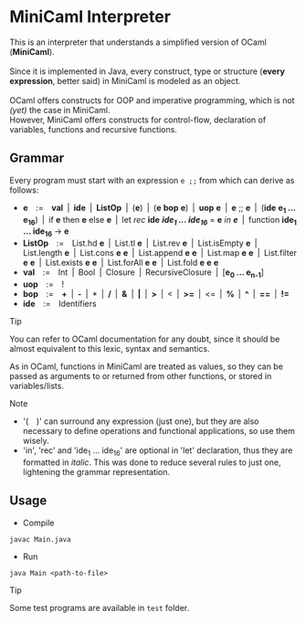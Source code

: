 # MiniCaml Interpreter

This is an interpreter that understands a simplified version of OCaml (**MiniCaml**).<br><br>
Since it is implemented in Java, every construct, type or structure (**every expression**, better said) in MiniCaml is modeled as an object.<br><br>
OCaml offers constructs for OOP and imperative programming, which is not _(yet)_ the case in MiniCaml.<br>
However, MiniCaml offers constructs for control-flow, declaration of variables, functions and recursive functions.<br>

## Grammar

Every program must start with an expression `e ;;` from which can derive as follows:

- **e**&emsp;:=&emsp;**val**&ensp;|&ensp;**ide**&ensp;|&ensp;**ListOp**&ensp;|&ensp;(**e**)&ensp;|&ensp;(**e** **bop** **e**)&ensp;|&ensp;**uop** **e**&ensp;|&ensp;**e** ;; **e**&ensp;|&ensp;(**ide** **e<sub>1</sub> ... e<sub>16</sub>**)&ensp;|&ensp;if **e** then **e** else **e**&ensp;|&ensp;let _rec_ **ide** _**ide<sub>1</sub> ... ide<sub>16</sub>**_ = **e** _in **e**_&ensp;|&ensp;function **ide<sub>1</sub> ... ide<sub>16</sub>** -> **e**<br>
- **ListOp**&emsp;:=&emsp;List.hd **e**&ensp;|&ensp;List.tl **e**&ensp;|&ensp;List.rev **e**&ensp;|&ensp;List.isEmpty **e**&ensp;|&ensp;List.length **e**&ensp;|&ensp;List.cons **e** **e**&ensp;|&ensp;List.append **e** **e**&ensp;|&ensp;List.map **e** **e**&ensp;|&ensp;List.filter **e** **e**&ensp;|&ensp;List.exists **e** **e**&ensp;|&ensp;List.forAll **e** **e**&ensp;|&ensp;List.fold **e** **e** **e**<br>
- **val**&emsp;:=&emsp;Int&ensp;|&ensp;Bool&ensp;|&ensp;Closure&ensp;|&ensp;RecursiveClosure&ensp;|&ensp;[**e<sub>0</sub> ... e<sub>n-1</sub>**]<br>
- **uop**&emsp;:=&emsp;!<br>
- **bop**&emsp;:=&emsp;**+**&ensp;|&ensp;**-**&ensp;|&ensp;\*&ensp;|&ensp;**/**&ensp;|&ensp;**&**&ensp;|&ensp;**|**&ensp;|&ensp;**>**&ensp;|&ensp;<&ensp;|&ensp;**>=**&ensp;|&ensp;<=&ensp;|&ensp;**%**&ensp;|&ensp;**^**&ensp;|&ensp;**==**&ensp;|&ensp;**!=**<br>
- **ide**&emsp;:=&emsp;Identifiers<br>

> [!TIP]
> You can refer to OCaml documentation for any doubt, since it should be almost equivalent to this lexic, syntax and semantics.

As in OCaml, functions in MiniCaml are treated as values, so they can be passed as arguments to or returned from other functions, or stored in variables/lists.<br>

> [!NOTE]
>
> - '(&ensp;&ensp;)' can surround any expression (just one), but they are also necessary to define operations and functional applications, so use them wisely.
> - 'in', 'rec' and 'ide<sub>1</sub> ... ide<sub>16</sub>' are optional in 'let' declaration, thus they are formatted in _italic_. This was done to reduce several rules to just one, lightening the grammar representation.

## Usage

- Compile

```
javac Main.java
```

- Run

```
java Main <path-to-file>
```

> [!TIP]
> Some test programs are available in `test` folder.
